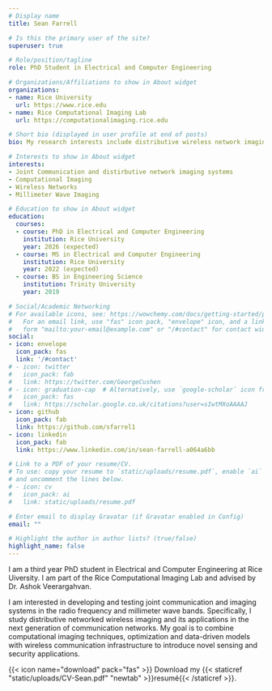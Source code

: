 ```yaml
---
# Display name
title: Sean Farrell

# Is this the primary user of the site?
superuser: true

# Role/position/tagline
role: PhD Student in Electrical and Computer Engineering

# Organizations/Affiliations to show in About widget
organizations:
- name: Rice University
  url: https://www.rice.edu
- name: Rice Computational Imaging Lab
  url: https://computationalimaging.rice.edu

# Short bio (displayed in user profile at end of posts)
bio: My research interests include distributive wireless network imaging, computational imaging, and optimization

# Interests to show in About widget
interests:
- Joint Communication and distirbutive network imaging systems
- Computational Imaging
- Wireless Networks
- Millimeter Wave Imaging

# Education to show in About widget
education:
  courses:
  - course: PhD in Electrical and Computer Engineering
    institution: Rice University
    year: 2026 (expected)
  - course: MS in Electrical and Computer Engineering
    institution: Rice University
    year: 2022 (expected)
  - course: BS in Engineering Science
    institution: Trinity University
    year: 2019

# Social/Academic Networking
# For available icons, see: https://wowchemy.com/docs/getting-started/page-builder/#icons
#   For an email link, use "fas" icon pack, "envelope" icon, and a link in the
#   form "mailto:your-email@example.com" or "/#contact" for contact widget.
social:
- icon: envelope
  icon_pack: fas
  link: '/#contact'
# - icon: twitter
#   icon_pack: fab
#   link: https://twitter.com/GeorgeCushen
# - icon: graduation-cap  # Alternatively, use `google-scholar` icon from `ai` icon pack
#   icon_pack: fas
#   link: https://scholar.google.co.uk/citations?user=sIwtMXoAAAAJ
- icon: github
  icon_pack: fab
  link: https://github.com/sfarrel1
- icon: linkedin
  icon_pack: fab
  link: https://www.linkedin.com/in/sean-farrell-a064a6bb

# Link to a PDF of your resume/CV.
# To use: copy your resume to `static/uploads/resume.pdf`, enable `ai` icons in `params.toml`, 
# and uncomment the lines below.
# - icon: cv
#   icon_pack: ai
#   link: static/uploads/resume.pdf

# Enter email to display Gravatar (if Gravatar enabled in Config)
email: ""

# Highlight the author in author lists? (true/false)
highlight_name: false
---
```

I am a third year PhD student in Electrical and Computer Engineering at Rice Uiversity. I am part of the Rice Computational Imaging Lab and advised by Dr. Ashok Veerargahvan. 

I am interested in developing and testing joint communication and imaging systems in the radio frequency and millimeter wave bands. Specifically, I study distributive networked wireless imaging and its applications in the next generation of communication networks. My goal is to combine computational imaging techniques, optimization and data-driven models with wireless communication infrastructure to introduce novel sensing and security applications.

{{< icon name="download" pack="fas" >}} Download my {{< staticref "static/uploads/CV-Sean.pdf" "newtab" >}}resumé{{< /staticref >}}.
